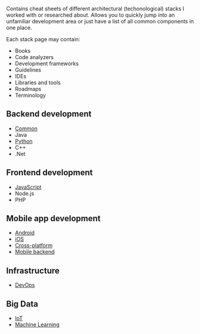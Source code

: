 Contains cheat sheets of different architectural (techonological) stacks I worked with or researched about. Allows you to quickly jump into an unfamiliar development area or just have a list of all common components in one place.

Each stack page may contain:
- Books
- Code analyzers
- Development frameworks
- Guidelines
- IDEs
- Libraries and tools
- Roadmaps
- Terminology

## Backend development
- [Common](backend.md)
- Java
- [Python](python.md)
- C++
- .Net

## Frontend development
- [JavaScript](frontend-js.md)
- Node.js
- PHP

## Mobile app development
- [Android](android.md)
- [iOS](ios.md)
- [Cross-platform](mobile-crossplatform.md)
- [Mobile backend](mobile-backend.md)

## Infrastructure
- [DevOps](devops.md)

## Big Data
- [IoT](iot.md)
- [Machine Learning](machine-learning.md)


